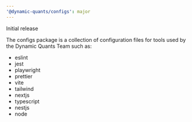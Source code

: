 ```yaml
---
'@dynamic-quants/configs': major
---
```


Initial release

The configs package is a collection of configuration files for tools used by the Dynamic Quants Team such as:

- eslint
- jest
- playwright
- prettier
- vite
- tailwind
- nextjs
- typescript
- nestjs
- node

